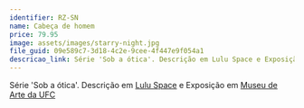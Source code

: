 ```yaml
---
identifier: RZ-SN
name: Cabeça de homem
price: 79.95
image: assets/images/starry-night.jpg
file_guid: 09e589c7-3d18-4c2e-9cee-4f447e9f054a1
descricao_link: Série 'Sob a ótica'. Descrição em Lulu Space e Exposição em Museu de arte da UFC
---
```

Série 'Sob a ótica'. Descrição em <a href="https://marllus.com/arte/2020/12/06/sob-otica.html">Lulu Space</a> e Exposição em <a href="https://mauc.ufc.br/pt/marllus-lustosa/">Museu de Arte da UFC</a>
